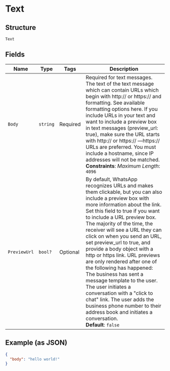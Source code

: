 
# Text

## Structure

`Text`

## Fields

| Name | Type | Tags | Description |
|  --- | --- | --- | --- |
| `Body` | `string` | Required | Required for text messages. The text of the text message which can contain URLs which begin with http:// or https:// and formatting. See available formatting options here. If you include URLs in your text and want to include a preview box in text messages (preview_url: true), make sure the URL starts with http:// or https:// —https:// URLs are preferred. You must include a hostname, since IP addresses will not be matched.<br>**Constraints**: *Maximum Length*: `4096` |
| `PreviewUrl` | `bool?` | Optional | By default, WhatsApp recognizes URLs and makes them clickable, but you can also include a preview box with more information about the link. Set this field to true if you want to include a URL preview box. The majority of the time, the receiver will see a URL they can click on when you send an URL, set preview_url to true, and provide a body object with a http or https link. URL previews are only rendered after one of the following has happened: The business has sent a message template to the user. The user initiates a conversation with a "click to chat" link. The user adds the business phone number to their address book and initiates a conversation.<br>**Default**: `false` |

## Example (as JSON)

```json
{
  "body": "hello world!"
}
```

